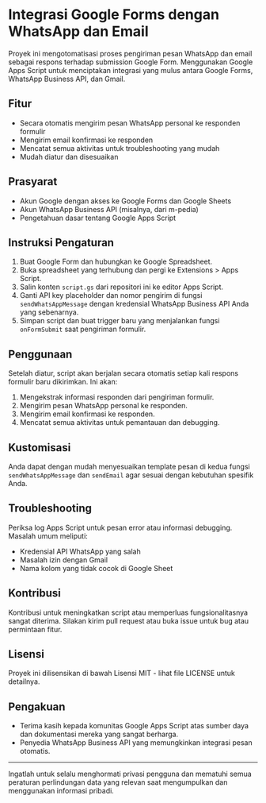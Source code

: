 # Integrasi Google Forms dengan WhatsApp dan Email

Proyek ini mengotomatisasi proses pengiriman pesan WhatsApp dan email sebagai respons terhadap submission Google Form. Menggunakan Google Apps Script untuk menciptakan integrasi yang mulus antara Google Forms, WhatsApp Business API, dan Gmail.

## Fitur

- Secara otomatis mengirim pesan WhatsApp personal ke responden formulir
- Mengirim email konfirmasi ke responden
- Mencatat semua aktivitas untuk troubleshooting yang mudah
- Mudah diatur dan disesuaikan

## Prasyarat

- Akun Google dengan akses ke Google Forms dan Google Sheets
- Akun WhatsApp Business API (misalnya, dari m-pedia)
- Pengetahuan dasar tentang Google Apps Script

## Instruksi Pengaturan

1. Buat Google Form dan hubungkan ke Google Spreadsheet.
2. Buka spreadsheet yang terhubung dan pergi ke Extensions > Apps Script.
3. Salin konten `script.gs` dari repositori ini ke editor Apps Script.
4. Ganti API key placeholder dan nomor pengirim di fungsi `sendWhatsAppMessage` dengan kredensial WhatsApp Business API Anda yang sebenarnya.
5. Simpan script dan buat trigger baru yang menjalankan fungsi `onFormSubmit` saat pengiriman formulir.

## Penggunaan

Setelah diatur, script akan berjalan secara otomatis setiap kali respons formulir baru dikirimkan. Ini akan:

1. Mengekstrak informasi responden dari pengiriman formulir.
2. Mengirim pesan WhatsApp personal ke responden.
3. Mengirim email konfirmasi ke responden.
4. Mencatat semua aktivitas untuk pemantauan dan debugging.

## Kustomisasi

Anda dapat dengan mudah menyesuaikan template pesan di kedua fungsi `sendWhatsAppMessage` dan `sendEmail` agar sesuai dengan kebutuhan spesifik Anda.

## Troubleshooting

Periksa log Apps Script untuk pesan error atau informasi debugging. Masalah umum meliputi:
- Kredensial API WhatsApp yang salah
- Masalah izin dengan Gmail
- Nama kolom yang tidak cocok di Google Sheet

## Kontribusi

Kontribusi untuk meningkatkan script atau memperluas fungsionalitasnya sangat diterima. Silakan kirim pull request atau buka issue untuk bug atau permintaan fitur.

## Lisensi

Proyek ini dilisensikan di bawah Lisensi MIT - lihat file LICENSE untuk detailnya.

## Pengakuan

- Terima kasih kepada komunitas Google Apps Script atas sumber daya dan dokumentasi mereka yang sangat berharga.
- Penyedia WhatsApp Business API yang memungkinkan integrasi pesan otomatis.

---

Ingatlah untuk selalu menghormati privasi pengguna dan mematuhi semua peraturan perlindungan data yang relevan saat mengumpulkan dan menggunakan informasi pribadi.
